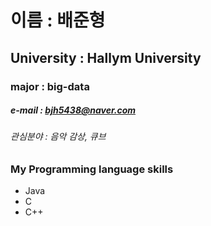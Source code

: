 # 이름 : 배준형
## University : Hallym University
### major : big-data
##### e-mail : bjh5438@naver.com
###### 관심분야 : 음악 감상, 큐브

### My Programming language skills
* Java
* C
* C++

<!---
JunHyeongBae/JunHyeongBae is a ✨ special ✨ repository because its `README.md` (this file) appears on your GitHub profile.
You can click the Preview link to take a look at your changes.
--->
